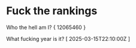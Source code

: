 # Fuck the rankings

Who the hell am I?
{ 12065460 }

What fucking year is it?
[ 2025-03-15T22:10:00Z ]
